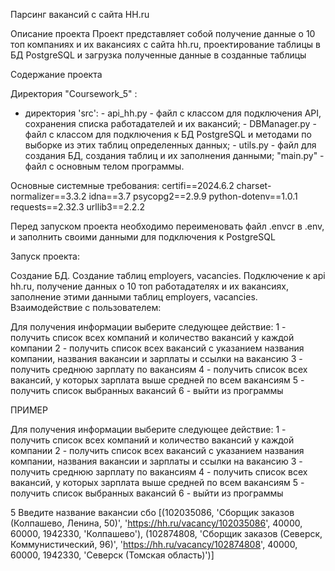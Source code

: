 Парсинг вакансий с сайта HH.ru


Описание проекта
Проект представляет собой получение данные о 10 топ компаниях и их вакансиях с сайта hh.ru, проектирование таблицы в БД PostgreSQL и загрузка полученные данные в созданные таблицы


Содержание проекта

Директория "Сoursework_5" :

- директория 'src':
       - api_hh.py - файл с классом для подключения API, сохранения списка работадателей и их вакансий;
       - DBManager.py - файл с классом для подключения к БД PostgreSQL и методами по выборке из этих таблиц определенных данных;
       - utils.py - файл для создания БД, создания таблиц и их заполнения данными;
"main.py" - файл с основным телом программы.

Основные системные требования:
certifi==2024.6.2
charset-normalizer==3.3.2
idna==3.7
psycopg2==2.9.9
python-dotenv==1.0.1
requests==2.32.3
urllib3==2.2.2

Перед запуском проекта необходимо переименовать файл .envcr в .env, и заполнить своими данными для подключения к PostgreSQL


Запуск проекта:

Создание БД.
Создание таблиц employers, vacancies.
Подключение к api hh.ru, получение данных о 10 топ работадателях и их вакансиях, заполнение этими данными таблиц employers, vacancies.
Взаимодействие с пользователем:

Для получения информации выберите следующее действие:
            1 - получить список всех компаний и количество вакансий у каждой компании
            2 - получить список всех вакансий с указанием названия компании, названия вакансии и зарплаты и ссылки на вакансию
            3 - получить среднюю зарплату по вакансиям
            4 - получить список всех вакансий, у которых зарплата выше средней по всем вакансиям
            5 - получить список выбранных вакансий
            6 - выйти из программы


ПРИМЕР

Для получения информации выберите следующее действие:
            1 - получить список всех компаний и количество вакансий у каждой компании
            2 - получить список всех вакансий с указанием названия компании, названия вакансии и зарплаты и ссылки на вакансию
            3 - получить среднюю зарплату по вакансиям
            4 - получить список всех вакансий, у которых зарплата выше средней по всем вакансиям
            5 - получить список выбранных вакансий
            6 - выйти из программы

5
Введите название вакансии
сбо
[(102035086, 'Сборщик заказов (Колпашево, Ленина, 50)', 'https://hh.ru/vacancy/102035086', 40000, 60000, 1942330, 'Колпашево'), 
(102874808, 'Сборщик заказов (Северск, Коммунистический, 96)', 'https://hh.ru/vacancy/102874808', 40000, 60000, 1942330, 'Северск (Томская область)')]